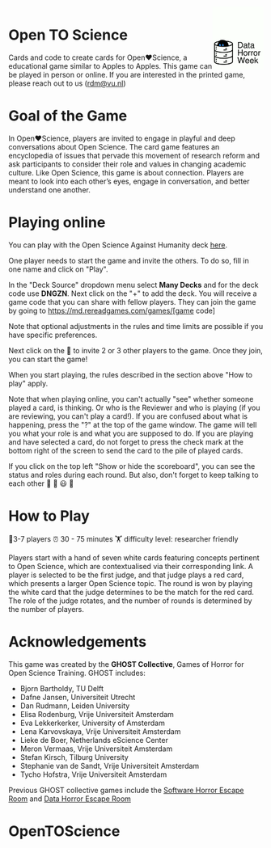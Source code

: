 
<img src="images/GHOST.gif" width="20%" height="20%" align="right">


# Open TO Science
Cards and code to create cards for Open❤️Science, a educational game similar to Apples to Apples.
This game can be played in person or online. If you are interested in the printed game, please reach out to us (rdm@vu.nl)

# Goal of the Game
In Open❤️Science, players are invited to engage in playful and deep conversations about Open Science. The card game features an encyclopedia of issues that pervade this movement of research reform and ask participants to consider their role and values in changing academic culture. Like Open Science, this game is about connection. Players are meant to look into each other’s eyes, engage in conversation, and better understand one another. 


# Playing online

You can play with the Open Science Against Humanity deck <a href="https://md.rereadgames.com/" target="_blank">here</a>.

One player needs to start the game and invite the others. To do so, fill in one name and click on "Play". 


In the "Deck Source" dropdown menu select **Many Decks** and for the deck code use **DNGZN**. Next click on the "+" to add the deck. You will receive a game code that you can share with fellow players. They can join the game by going to https://md.rereadgames.com/games/[game code]

Note that optional adjustments in the rules and time limits are possible if you have specific preferences.


Next click on the :loudspeaker: to invite 2 or 3 other players to the game.
Once they join, you can start the game!

When you start playing, the rules described in the section above "How to play" apply.

Note that when playing online, you can't actually "see" whether someone played a card, is thinking. Or who is the Reviewer and who is playing (if you are reviewing, you can't play a card!). If you are confused about what is happening, press the "?" at the top of the game window. The game will tell you what your role is and what you are supposed to do. If you are playing and have selected a card, do not forget to press the check mark at the bottom right of the screen to send the card to the pile of played cards. 

If you click on the top left "Show or hide the scoreboard", you can see the status and roles during each round. But also, don't forget to keep talking to each other :game_die: :ghost: :smiley: :game_die:



# How to Play

🧍3-7 players		⏰ 30 - 75 minutes	🏋️ difficulty level: researcher friendly

Players start with a hand of seven white cards featuring concepts pertinent to Open Science, which are contextualised via their corresponding link. A player is selected to be the first judge, and that judge plays a red card, which presents a larger Open Science topic. The round is won by playing the white card that the judge determines to be the match for the red card. The role of the judge rotates, and the number of rounds is determined by the number of players. 

# Acknowledgements

This game was created by the **GHOST Collective**, Games of Horror for Open Science Training. GHOST includes:


- Bjorn Bartholdy, TU Delft
- Dafne Jansen, Universiteit Utrecht
- Dan Rudmann, Leiden University
- Elisa Rodenburg, Vrije Universiteit Amsterdam 
- Eva Lekkerkerker, University of Amsterdam
- Lena Karvovskaya, Vrije Universiteit Amsterdam
- Lieke de Boer, Netherlands eScience Center
- Meron Vermaas, Vrije Universiteit Amsterdam
- Stefan Kirsch, Tilburg University
- Stephanie van de Sandt, Vrije Universiteit Amsterdam 
- Tycho Hofstra, Vrije Universiteit Amsterdam 

Previous GHOST collective games include the [Software Horror Escape Room](https://nlesc.github.io/softwarehorrorgame/SoftwareHorrorGame.html) and [Data Horror Escape Room](https://sites.google.com/vu.nl/datahorror/home?authuser=0)
# OpenTOScience
